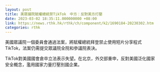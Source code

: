 ```yaml
---
layout: post
title: 美眾議院賦權總統禁TikTok　中方：反對美方打壓
date: 2023-03-02 18:35:11.000000000 +08:00
link: https://news.rthk.hk/rthk/ch/component/k2/1690184-20230302.htm
categories: rthk
---
```


美國眾議院一個委員會通過法案，將賦權總統拜登禁止使用短片分享程式TikTok，法案仍需提交眾議院全院和參議院表決。

TikTok對美國國會倉卒立法表示失望。在北京，外交部重申，反對美國泛化國家安全概念，濫用國家力量打壓別國企業。
